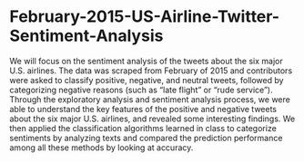 # February-2015-US-Airline-Twitter-Sentiment-Analysis

We will focus on the sentiment analysis of the tweets about the six major U.S. airlines. The data was
scraped from February of 2015 and contributors were asked to classify positive, negative, and neutral tweets, followed by categorizing negative reasons (such as “late flight” or “rude service”). Through the exploratory analysis and sentiment analysis process, we were able to understand the key features of the positive and negative tweets about the six major U.S. airlines, and revealed some interesting findings. We then applied the classification algorithms learned in class to categorize sentiments by analyzing texts and compared the prediction performance among all these methods by looking at accuracy.
